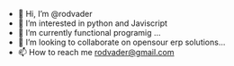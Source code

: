 - 👋 Hi, I’m @rodvader
- 👀 I’m interested in python and Javiscript 
- 🌱 I’m currently functional programig ...
- 💞️ I’m looking to collaborate on opensour erp solutions...
- 📫 How to reach me rodvader@gmail.com 

<!---
rodvader/rodvader is a ✨ special ✨ repository because its `README.md` (this file) appears on your GitHub profile.
You can click the Preview link to take a look at your changes.
--->
